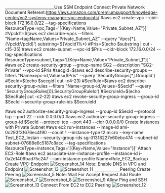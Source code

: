 
_________________________Use SSM Endpoint Connect Private Network
Document Referent:https://aws.amazon.com/premiumsupport/knowledge-center/ec2-systems-manager-vpc-endpoints/
#aws ec2 create-vpc --cidr-block 172.16.0.0/22 --tag-specifications ResourceType=vpc,Tags='[{Key=Name,Value="Private_Subnet_AZ"}]'
#VpcId1=$(aws ec2 describe-vpcs --filters "Name=tag:Name,Values=Private_Subnet_AZ" --query 'Vpcs[*].{VpcId:VpcId}')
substring=${VpcId1%*}
#Pris=$(echo $substring | cut -c15-35)
#aws ec2 create-subnet --vpc-id $Pris --cidr-block 172.16.0.0/24 --tag-specifications ResourceType=subnet,Tags='[{Key=Name,Value="Private_Subnet_1"}]'
#aws ec2 create-security-group --group-name SG2 --description "SG2-Private" --vpc-id $Pris 
#secgid=$(aws ec2 describe-security-groups --filters "Name=vpc-id,Values=$Pris" --query 'SecurityGroups[*].GroupId')
#SecId=$(echo $secgid| cut -c4-23)
#SecRule=$(aws ec2 describe-security-group-rules --filters "Name=group-id,Values=$SecId" --query 'SecurityGroupRules[0].SecurityGroupRuleId')
#SecruleId=$(echo $SecRule| cut -c2-22)
#aws ec2 revoke-security-group-ingress --group-id $SecId --security-group-rule-ids $SecruleId

#aws ec2 authorize-security-group-ingress --group-id $SecId --protocol tcp --port 22 --cidr 0.0.0.0/0
#aws ec2 authorize-security-group-ingress --group-id $SecId --protocol tcp --port 443 --cidr 0.0.0.0/0
Create Instances with Private Subnet
#aws ec2 run-instances --image-id ami-0c293f3f676ec4f90 --count 1 --instance-type t2.micro --key-name Test_EC2_Instan --security-group-ids sg-01318227e60ebc474 --subnet-id subnet-07688e6c5187c8acc --tag-specifications ResourceType=instance,Tags='[{Key=Name,Value="Instance"}]'
Attach EC2-Role 
#aws ec2 associate-iam-instance-profile --instance-id i-0a2e1409bad75c247 --iam-instance-profile Name=Role_EC2_Backup
Create VPC-Endpoint
![Screenshot_14](https://user-images.githubusercontent.com/85090024/162113689-59b2df39-d814-430b-b254-06f78cbc0f1e.png)
Note: Enable DNS in VPC and Endpoint
![Screenshot_13](https://user-images.githubusercontent.com/85090024/162141491-c9917765-0c2a-41a0-91e2-90098c8daf84.png)
![Screenshot_11](https://user-images.githubusercontent.com/85090024/162141521-554edca4-0e77-41b9-add5-8e2ff00cde94.png)
_____________Peering
Create Peering
![Screenshot_5](https://user-images.githubusercontent.com/85090024/162142076-7a0f43d7-f9ca-4dad-ab69-9ad544743dee.png)
Note: Wait For Accept Request
Add Route
![Screenshot_7](https://user-images.githubusercontent.com/85090024/162142206-8da272f3-c5ce-41aa-9fc4-bde6fc9f2047.png)
![Screenshot_8](https://user-images.githubusercontent.com/85090024/162142222-a345b124-71bc-47f9-a4dc-42c502ba8725.png)
![Screenshot_9](https://user-images.githubusercontent.com/85090024/162142264-fd2d1043-ae61-4c97-9f95-b06e054d1892.png)
Allow Ping and SSH
![Screenshot_13](https://user-images.githubusercontent.com/85090024/162142331-0ddc4de3-8f79-485d-897c-fd1f0a2cd726.png)
Connect From EC2 to EC2 Peering 
![Screenshot_12](https://user-images.githubusercontent.com/85090024/162142439-d16a5707-cd36-4422-880b-dc79100cdb87.png)
